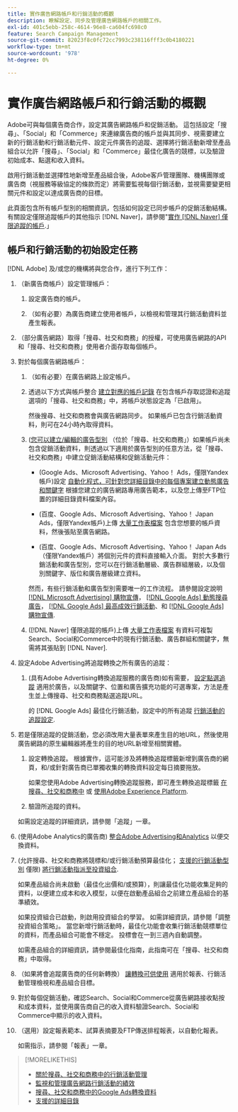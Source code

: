 ```yaml
---
title: 實作廣告網路帳戶和行銷活動的概觀
description: 瞭解設定、同步及管理廣告網路帳戶的相關工作。
exl-id: 401c5ebb-258c-4614-96e8-ca604fc698c0
feature: Search Campaign Management
source-git-commit: 82023f8c0fc72cc7993c238116fff3c0b4180221
workflow-type: tm+mt
source-wordcount: '978'
ht-degree: 0%

---
```


# 實作廣告網路帳戶和行銷活動的概觀

Adobe可與每個廣告商合作，設定其廣告網路帳戶和促銷活動。 這包括設定「搜尋」、「Social」和「Commerce」來連線廣告商的帳戶並與其同步、視需要建立新的行銷活動和行銷活動元件、設定元件廣告的追蹤、選擇將行銷活動新增至產品組合以允許「搜尋」、「Social」和「Commerce」最佳化廣告的競標，以及驗證初始成本、點選和收入資料。

啟用行銷活動並選擇性地新增至產品組合後，Adobe客戶管理團隊、機構團隊或廣告商（視服務等級協定的條款而定）將需要監視每個行銷活動，並視需要變更相關元件和設定以達成廣告商的目標。

此頁面包含所有帳戶型別的相關資訊，包括如何設定已同步帳戶的促銷活動結構。 有關設定僅限追蹤帳戶的其他指示 [!DNL Naver]，請參閱&quot;[實作 [!DNL Naver] 僅限追蹤的帳戶](/help/search-social-commerce/campaign-management/naver-tracking-only-account-implement.md).」

## 帳戶和行銷活動的初始設定任務

[!DNL Adobe] 及/或您的機構將與您合作，進行下列工作：

1. （新廣告商帳戶）設定管理帳戶：

   1. 設定廣告商的帳戶。

   1. （如有必要）為廣告商建立使用者帳戶，以檢視和管理其行銷活動資料並產生報表。

1. （部分廣告網路）取得「搜尋、社交和商務」的授權，可使用廣告網路的API和「搜尋、社交和商務」使用者介面存取每個帳戶。

1. 對於每個廣告網路帳戶：

   1. （如有必要）在廣告網路上設定帳戶。

   1. 透過以下方式與帳戶整合 [建立對應的帳戶記錄](/help/search-social-commerce/campaign-management/accounts/ad-network-account-manage.md#create-account) 在包含帳戶存取認證和追蹤選項的「搜尋、社交和商務」中，將帳戶狀態設定為「已啟用」。

      然後搜尋、社交和商務會與廣告網路同步。 如果帳戶已包含行銷活動資料，則可在24小時內取得資料。

   1. ([您可以建立/編輯的廣告型別](/help/search-social-commerce/introduction/supported-inventory.md) （位於「搜尋、社交和商務」）如果帳戶尚未包含促銷活動資料，則透過以下適用於廣告型別的任意方法，從「搜尋、社交和商務」中建立促銷活動結構和促銷活動元件：

      * (Google Ads、Microsoft Advertising、Yahoo！ Ads，僅限Yandex帳戶)設定 [自動化程式，可針對您詳細目錄中的每個專案建立動態廣告和關鍵字](/help/search-social-commerce/campaign-management/inventory-feeds/inventory-feeds-about.md) 根據您建立的廣告網路專用廣告範本，以及您上傳至FTP位置的詳細目錄資料檔案內容。

      * (百度、Google Ads、Microsoft Advertising、Yahoo！ Japan Ads，僅限Yandex帳戶)上傳 [大量工作表檔案](/help/search-social-commerce/campaign-management/bulksheets/bulksheet-about.md) 包含您想要的帳戶資料，然後張貼至廣告網路。

      * (百度、Google Ads、Microsoft Advertising、Yahoo！ Japan Ads （僅限Yandex帳戶）將個別元件的資料直接輸入介面。 對於大多數行銷活動和廣告型別，您可以在行銷活動層級、廣告群組層級，以及個別關鍵字、版位和廣告層級建立資料。

      然而，有些行銷活動和廣告型別需要唯一的工作流程。 請參閱設定說明 [[!DNL Microsoft Advertising] 購物宣傳](/help/search-social-commerce/campaign-management/special-campaign-types/microsoft-shopping-campaigns.md)， [[!DNL Google Ads] 動態搜尋廣告](/help/search-social-commerce/campaign-management/special-campaign-types/google-dynamic-search-ads.md)， [[!DNL Google Ads] 最高成效行銷活動](/help/search-social-commerce/campaign-management/special-campaign-types/google-performance-max-campaigns.md)、和 [[!DNL Google Ads] 購物宣傳](/help/search-social-commerce/campaign-management/special-campaign-types/google-shopping-campaigns.md).

   1. ([!DNL Naver] 僅限追蹤的帳戶)上傳 [大量工作表檔案](/help/search-social-commerce/campaign-management/bulksheets/bulksheet-about.md) 有資料可複製Search、Social和Commerce中的現有行銷活動、廣告群組和關鍵字，無需將其張貼到 [!DNL Naver].

1. 設定Adobe Advertising將追蹤轉換之所有廣告的追蹤：

   1. (具有Adobe Advertising轉換追蹤服務的廣告商)如有需要， [設定點選追蹤](/help/search-social-commerce/tracking/click-tracking-ways-to-generate.md) 適用於廣告，以及關鍵字、位置和廣告擴充功能的可選專案，方法是產生並上傳搜尋、社交和商務點選追蹤URL。

      的 [!DNL Google Ads] 最佳化行銷活動，設定中的所有追蹤 [行銷活動的追蹤設定](/help/search-social-commerce/campaign-management/campaigns/campaign-settings-google.md).

1. 若是僅限追蹤的促銷活動，您必須改用大量表單來產生目的地URL，然後使用廣告網路的原生編輯器將產生的目的地URL新增至相關實體。

   1. 設定轉換追蹤。 根據實作，這可能涉及將轉換追蹤標籤新增到廣告商的網頁，和/或針對廣告商已單獨收集的轉換資料設定每日摘要拖放。

      如果您使用Adobe Advertising轉換追蹤服務，即可產生轉換追蹤標籤 [在搜尋、社交和商務中](/help/search-social-commerce/tools/conversion-tag-generate.md) 或 [使用Adobe Experience Platform](https://experienceleague.adobe.com/docs/experience-platform/destinations/catalog/advertising/adobe-advertising-cloud.html).

   1. 驗證所追蹤的資料。

   如需設定追蹤的詳細資訊，請參閱「追蹤」一章。

1. (使用Adobe Analytics的廣告商) [整合Adobe Advertising和Analytics](https://experienceleague.adobe.com/docs/advertising/integrations/analytics/overview.html) 以便交換資料。

1. (允許搜尋、社交和商務將競標和/或行銷活動預算最佳化； [支援的行銷活動型別](/help/search-social-commerce/introduction/supported-inventory.md) 僅限) [將行銷活動指派至投資組合](/help/search-social-commerce/campaign-management/campaign-assign-to-portfolio.md).

   如果產品組合尚未啟動（最佳化出價和/或預算），則讓最佳化功能收集足夠的資料，以便建立成本和收入模型，以便在啟動產品組合之前建立產品組合的基準績效。

   如果投資組合已啟動，則啟用投資組合的學習。 如需詳細資訊，請參閱「調整投資組合策略」。 當您新增行銷活動時，最佳化功能會收集行銷活動競標單位的資料，而產品組合可能會不穩定。 投標會在一到三週內自動調整。

   如需產品組合的詳細資訊，請參閱最佳化指南，此指南可在「搜尋、社交和商務」中取得。<!-- verify convention for referencing Optimization Guide here -->

1. （如果將會追蹤廣告商的任何新轉換） [讓轉換可供使用](/help/search-social-commerce/admin/transaction-properties/transaction-property-about.md) 適用於報表、行銷活動管理檢視和產品組合目標。

1. 對於每個促銷活動，確認Search、Social和Commerce從廣告網路接收點按和成本資料，並使用廣告商自己的收入資料驗證Search、Social和Commerce中顯示的收入資料。

1. （選用）設定報表範本、試算表摘要及FTP傳送排程報表，以自動化報表。

   如需指示，請參閱「報表」一章。

>[!MORELIKETHIS]
>
>* [關於搜尋、社交和商務中的行銷活動管理](campaign-management-about.md)
>* [監視和管理廣告網路行銷活動的績效](monitor-performance-campaigns.md)
>* [搜尋、社交和商務中的Google Ads轉換資料](google-conversion-data.md)
>* [支援的詳細目錄](/help/search-social-commerce/introduction/supported-inventory.md)
